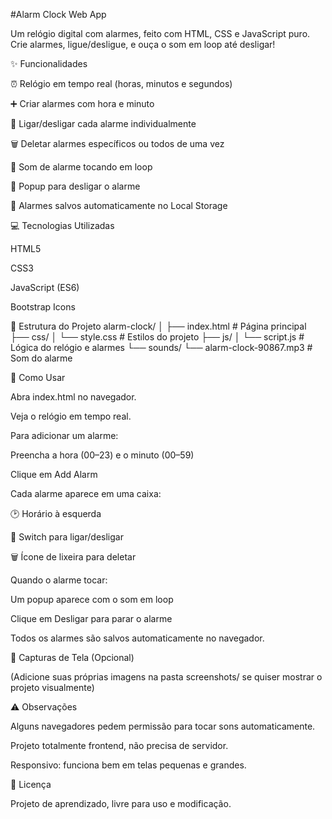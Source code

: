 #Alarm Clock Web App

Um relógio digital com alarmes, feito com HTML, CSS e JavaScript puro. Crie alarmes, ligue/desligue, e ouça o som em loop até desligar!

✨ Funcionalidades

⏰ Relógio em tempo real (horas, minutos e segundos)

➕ Criar alarmes com hora e minuto

🔄 Ligar/desligar cada alarme individualmente

🗑️ Deletar alarmes específicos ou todos de uma vez

🔔 Som de alarme tocando em loop

📢 Popup para desligar o alarme

💾 Alarmes salvos automaticamente no Local Storage

💻 Tecnologias Utilizadas

HTML5

CSS3

JavaScript (ES6)

Bootstrap Icons

📂 Estrutura do Projeto
alarm-clock/
│
├── index.html               # Página principal
├── css/
│   └── style.css            # Estilos do projeto
├── js/
│   └── script.js            # Lógica do relógio e alarmes
└── sounds/
    └── alarm-clock-90867.mp3   # Som do alarme

🚀 Como Usar

Abra index.html no navegador.

Veja o relógio em tempo real.

Para adicionar um alarme:

Preencha a hora (00–23) e o minuto (00–59)

Clique em Add Alarm

Cada alarme aparece em uma caixa:

🕑 Horário à esquerda

🔘 Switch para ligar/desligar

🗑️ Ícone de lixeira para deletar

Quando o alarme tocar:

Um popup aparece com o som em loop

Clique em Desligar para parar o alarme

Todos os alarmes são salvos automaticamente no navegador.

📸 Capturas de Tela (Opcional)






(Adicione suas próprias imagens na pasta screenshots/ se quiser mostrar o projeto visualmente)

⚠️ Observações

Alguns navegadores pedem permissão para tocar sons automaticamente.

Projeto totalmente frontend, não precisa de servidor.

Responsivo: funciona bem em telas pequenas e grandes.

📝 Licença

Projeto de aprendizado, livre para uso e modificação.

